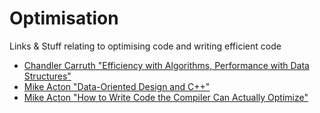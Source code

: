 # Optimisation
Links & Stuff relating to optimising code and writing efficient code

* [Chandler Carruth "Efficiency with Algorithms, Performance with Data Structures"](https://youtu.be/fHNmRkzxHWs)
* [Mike Acton "Data-Oriented Design and C++"](https://youtu.be/rX0ItVEVjHc)
* [Mike Acton "How to Write Code the Compiler Can Actually Optimize"](https://youtu.be/x61H6qEtK08)
